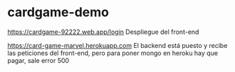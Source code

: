 # cardgame-demo

https://cardgame-92222.web.app/login    Despliegue del front-end

https://card-game-marvel.herokuapp.com  El backend está puesto y recibe las peticiones del front-end, pero para poner mongo en heroku hay que pagar, sale error 500
